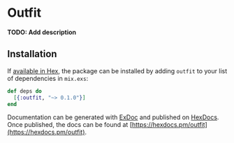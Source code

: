 # Outfit

**TODO: Add description**

## Installation

If [available in Hex](https://hex.pm/docs/publish), the package can be installed
by adding `outfit` to your list of dependencies in `mix.exs`:

```elixir
def deps do
  [{:outfit, "~> 0.1.0"}]
end
```

Documentation can be generated with [ExDoc](https://github.com/elixir-lang/ex_doc)
and published on [HexDocs](https://hexdocs.pm). Once published, the docs can
be found at [https://hexdocs.pm/outfit](https://hexdocs.pm/outfit).

